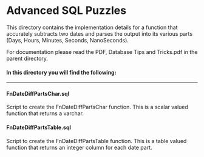 # Advanced SQL Puzzles

This directory contains the implementation details for a function that accurately subtracts two dates and parses the output into its various parts (Days, Hours, Minutes, Seconds, NanoSeconds).

For documentation please read the PDF, Database Tips and Tricks.pdf in the parent directory. 

#### In this directory you will find the following:
----

#### FnDateDiffPartsChar.sql
Script to create the FnDateDiffPartsChar function.  This is a scalar valued function that returns a varchar.

#### FnDateDiffPartsTable.sql
Script to create the FnDateDiffPartsTable function.  This is a table valued function that returns an integer column for each date part.

